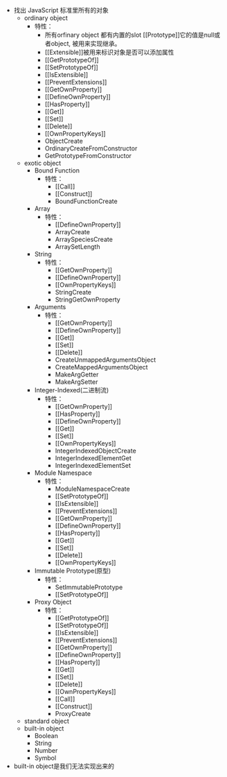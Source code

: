 - 找出 JavaScript 标准里所有的对象
  - ordinary object
    - 特性：
      - 所有orfinary object 都有内置的slot [[Prototype]]它的值是null或者object, 被用来实现继承。
      - [[Extensible]]被用来标识对象是否可以添加属性
      - [[GetPrototypeOf]]
      - [[SetPrototypeOf]]
      - [[IsExtensible]]
      - [[PreventExtensions]]
      - [[GetOwnProperty]]
      - [[DefineOwnProperty]]
      - [[HasProperty]]
      - [[Get]]
      - [[Set]]
      - [[Delete]]
      - [[OwnPropertyKeys]]
      - ObjectCreate
      - OrdinaryCreateFromConstructor
      - GetPrototypeFromConstructor
  - exotic object
    - Bound Function
      - 特性：
        - [[Call]]
        - [[Construct]]
        - BoundFunctionCreate
    - Array
      - 特性：
        - [[DefineOwnProperty]]
        - ArrayCreate
        - ArraySpeciesCreate
        - ArraySetLength
    - String
      - 特性：
        - [[GetOwnProperty]]
        - [[DefineOwnProperty]]
        - [[OwnPropertyKeys]]
        - StringCreate
        - StringGetOwnProperty
    - Arguments
      - 特性：
        - [[GetOwnProperty]]
        - [[DefineOwnProperty]]
        - [[Get]]
        - [[Set]]
        - [[Delete]]
        - CreateUnmappedArgumentsObject
        - CreateMappedArgumentsObject
        - MakeArgGetter
        - MakeArgSetter
    - Integer-Indexed(二进制流)
      - 特性：
        - [[GetOwnProperty]]
        - [[HasProperty]]
        - [[DefineOwnProperty]]
        - [[Get]]
        - [[Set]]
        - [[OwnPropertyKeys]]
        - IntegerIndexedObjectCreate
        - IntegerIndexedElementGet
        - IntegerIndexedElementSet
    - Module Namespace
      - 特性：
        - ModuleNamespaceCreate
        - [[SetPrototypeOf]]
        - [[IsExtensible]]
        - [[PreventExtensions]]
        - [[GetOwnProperty]]
        - [[DefineOwnProperty]]
        - [[HasProperty]]
        - [[Get]]
        - [[Set]]
        - [[Delete]]
        - [[OwnPropertyKeys]]
    - Immutable Prototype(原型)
      - 特性：
        - SetImmutablePrototype
        - [[SetPrototypeOf]]
    - Proxy Object
      - 特性：
        - [[GetPrototypeOf]]
        - [[SetPrototypeOf]]
        - [[IsExtensible]]
        - [[PreventExtensions]]
        - [[GetOwnProperty]]
        - [[DefineOwnProperty]]
        - [[HasProperty]]
        - [[Get]]
        - [[Set]]
        - [[Delete]]
        - [[OwnPropertyKeys]]
        - [[Call]]
        - [[Construct]]
        - ProxyCreate
  - standard object
  - built-in object
    - Boolean
    - String
    - Number
    - Symbol
- built-in object是我们无法实现出来的
